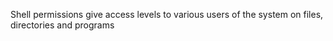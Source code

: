 Shell permissions give access levels to various users of the system on files, directories and programs